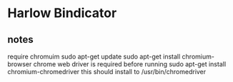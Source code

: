 # Harlow Bindicator

## notes

require chromuim
sudo apt-get update
sudo apt-get install chromium-browser
chrome web driver is required before running
sudo apt-get install chromium-chromedriver
this should install to /usr/bin/chromedriver